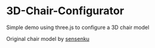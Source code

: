 # 3D-Chair-Configurator
Simple demo using three.js to configure a 3D chair model

Original chair model by <a href="https://www.blendswap.com/blends/view/72073" target="_blank">sensenku</a>
